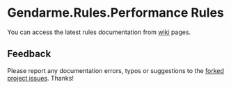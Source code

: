 # Gendarme.Rules.Performance Rules

You can access the latest rules documentation from [wiki](https://github.com/spouliot/gendarme/wiki/Gendarme.Rules.Performance%28git%29) pages.


## Feedback

Please report any documentation errors, typos or suggestions to the [forked project issues](https://github.com/JAD-SVK/Gendarme/issues). Thanks!

